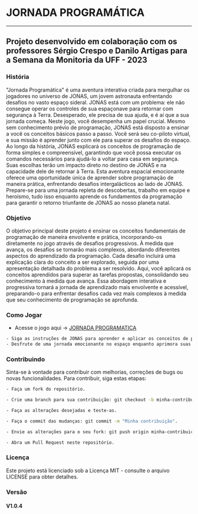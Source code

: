 # JORNADA PROGRAMÁTICA
<hr>

## Projeto desenvolvido em colaboração com os professores Sérgio Crespo e Danilo Artigas para a Semana da Monitoria da UFF - 2023

### História
"Jornada Programática" é uma aventura interativa criada para mergulhar os jogadores no universo de JONAS, um jovem astronauta enfrentando desafios no vasto espaço sideral. JONAS está com um problema: ele não consegue operar os controles de sua espaçonave para retornar com segurança à Terra. Desesperado, ele precisa de sua ajuda, e é aí que a sua jornada começa.
Neste jogo, você desempenha um papel crucial. Mesmo sem conhecimento prévio de programação, JONAS está disposto a ensinar a você os conceitos básicos passo a passo. Você será seu co-piloto virtual, e sua missão é aprender junto com ele para superar os desafios do espaço.
Ao longo da história, JONAS explicará os conceitos de programação de forma simples e compreensível, garantindo que você possa executar os comandos necessários para ajudá-lo a voltar para casa em segurança. Suas escolhas terão um impacto direto no destino de JONAS e na capacidade dele de retornar à Terra.
Esta aventura espacial emocionante oferece uma oportunidade única de aprender sobre programação de maneira prática, enfrentando desafios intergalácticos ao lado de JONAS. Prepare-se para uma jornada repleta de descobertas, trabalho em equipe e heroísmo, tudo isso enquanto aprende os fundamentos da programação para garantir o retorno triunfante de JONAS ao nosso planeta natal.

### Objetivo
O objetivo principal deste projeto é ensinar os conceitos fundamentais de programação de maneira envolvente e prática, incorporando-os diretamente no jogo através de desafios progressivos. À medida que avança, os desafios se tornarão mais complexos, abordando diferentes aspectos do aprendizado da programação.
Cada desafio incluirá uma explicação clara do conceito a ser explorado, seguida por uma apresentação detalhada do problema a ser resolvido. Aqui, você aplicará os conceitos aprendidos para superar as tarefas propostas, consolidando seu conhecimento à medida que avança.
Essa abordagem interativa e progressiva tornará a jornada de aprendizado mais envolvente e acessível, preparando-o para enfrentar desafios cada vez mais complexos à medida que seu conhecimento de programação se aprofunda.

### Como Jogar

- Acesse o jogo aqui -> [JORNADA PROGRAMATICA](https://scratch.mit.edu/projects/894276266/)

```bash
- Siga as instruções de JONAS para aprender e aplicar os conceitos de programação.
- Desfrute de uma jornada emocionante no espaço enquanto aprimora suas habilidades de programação.
```

### Contribuindo
Sinta-se à vontade para contribuir com melhorias, correções de bugs ou novas funcionalidades. Para contribuir, siga estas etapas:

```bash
- Faça um fork do repositório.

- Crie uma branch para sua contribuição: git checkout -b minha-contribuicao.

- Faça as alterações desejadas e teste-as.

- Faça o commit das mudanças: git commit -m "Minha contribuição".

- Envie as alterações para o seu fork: git push origin minha-contribuicao.

- Abra um Pull Request neste repositório.
```

### Licença
Este projeto está licenciado sob a Licença MIT - consulte o arquivo LICENSE para obter detalhes.

### Versão

#### V1.0.4
